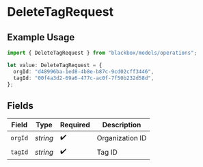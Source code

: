 # DeleteTagRequest

## Example Usage

```typescript
import { DeleteTagRequest } from "blackbox/models/operations";

let value: DeleteTagRequest = {
  orgId: "d48996ba-1ed8-4b8e-b87c-9cd02cff3446",
  tagId: "00f4a3d2-69a6-477c-ac0f-7f50b232d58d",
};
```

## Fields

| Field              | Type               | Required           | Description        |
| ------------------ | ------------------ | ------------------ | ------------------ |
| `orgId`            | *string*           | :heavy_check_mark: | Organization ID    |
| `tagId`            | *string*           | :heavy_check_mark: | Tag ID             |